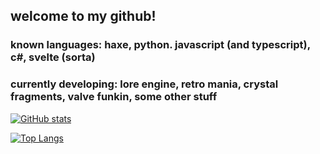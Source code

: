 ## welcome to my github!

### known languages: haxe, python. javascript (and typescript), c#, svelte (sorta)

### currently developing: lore engine, retro mania, crystal fragments, valve funkin, some other stuff

[![GitHub stats](https://github-readme-stats.vercel.app/api?username=sayofthelor&theme=dark)](https://github.com/anuraghazra/github-readme-stats)

[![Top Langs](https://github-readme-stats.vercel.app/api/top-langs/?username=sayofthelor&theme=dark&layout=compact&hide=c)](https://github.com/anuraghazra/github-readme-stats)
<!-- i hid C because i don't really code in it and like 99% of it just comes from libvlc deps in old psych engine repos -->
